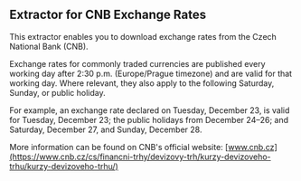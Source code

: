 ## Extractor for CNB Exchange Rates

This extractor enables you to download exchange rates from the Czech National Bank (CNB).

Exchange rates for commonly traded currencies are published every working day after 2:30 p.m. (Europe/Prague timezone) and are valid for that working day. 
Where relevant, they also apply to the following Saturday, Sunday, or public holiday. 

For example, an exchange rate declared on Tuesday, December 23, is valid for Tuesday, December 23; the public holidays from December 24–26; 
and Saturday, December 27, and Sunday, December 28.

More information can be found on CNB's official website: [www.cnb.cz](https://www.cnb.cz/cs/financni-trhy/devizovy-trh/kurzy-devizoveho-trhu/kurzy-devizoveho-trhu/)
